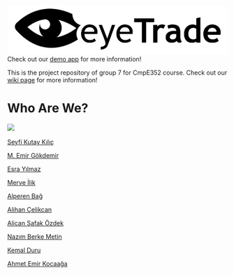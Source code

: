![eyeTrade](assets/eyeTradeLogo.png)
Check out our [demo app](http://52.87.206.237/#/homepage) for more information!

This is the project repository of group 7 for CmpE352 course. Check out our [wiki page](https://github.com/bounswe/bounswe2019group7/wiki) for more information!

# Who Are We?

![](http://i64.tinypic.com/qxovx3.jpg)

[Seyfi Kutay Kılıç](https://github.com/bounswe/bounswe2019group7/wiki/Kutay-Kılıç)

[M. Emir Gökdemir](https://github.com/bounswe/bounswe2019group7/wiki/Emir-Gökdemir) 

[Esra Yılmaz](https://github.com/bounswe/bounswe2019group7/wiki/Esra-Yılmaz)

[Merve İlik](https://github.com/bounswe/bounswe2019group7/wiki/Merve-İlik)

[Alperen Bağ](https://github.com/bounswe/bounswe2019group7/wiki/Alperen-Bağ)

[Alihan Çelikcan](https://github.com/bounswe/bounswe2019group7/wiki/Alihan-Çelikcan) 

[Alican Şafak Özdek](https://github.com/bounswe/bounswe2019group7/wiki/Alican-Şafak-Özdek)

[Nazım Berke Metin](https://github.com/bounswe/bounswe2019group7/wiki/Berke-Metin)

[Kemal Duru](https://github.com/bounswe/bounswe2019group7/wiki/Kemal-Duru)

[Ahmet Emir Kocaağa](https://github.com/bounswe/bounswe2019group7/wiki/Ahmet-Emir-Kocaağa)
